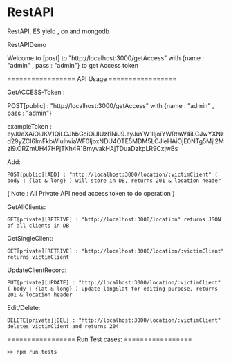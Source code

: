 # RestAPI
RestAPI, ES yield , co and mongodb


RestAPIDemo

Welcome to [post] to "http://localhost:3000/getAccess" with {name : "admin" , pass : "admin"} to get Access token

================= API Usage =================

GetACCESS-Token :

POST[public] : "http://localhost:3000/getAccess" with {name : "admin" , pass : "admin"}

exampleToken : eyJ0eXAiOiJKV1QiLCJhbGciOiJIUzI1NiJ9.eyJuYW1lIjoiYWRtaW4iLCJwYXNzd29yZCI6ImFkbWluIiwiaWF0IjoxNDU4OTE5MDM5LCJleHAiOjE0NTg5MjI2Mzl9.ORZmUH47HPjTKh4R1BmyvakHAjTDuaDzkpLR9CxjwBs

Add:

```
POST[public][ADD] : "http://localhost:3000/location/:victimClient" ( body : {lat & long} ) will store in DB, returns 201 & location header
```

( Note : All Private API need access token to do operation )

GetAllClients:
```
GET[private][RETRIVE] : "http://localhost:3000/location" returns JSON of all clients in DB
```
GetSingleClient:
```
GET[private][RETRIVE] : "http://localhost:3000/location/:victimClient" returns victimClient
```
UpdateClientRecord:
```
PUT[private][UPDATE] : "http://localhost:3000/location/:victimClient" ( body : {lat & long} ) update long&lat for editing purpose, returns 201 & location header
```
Edit/Delete:
```
DELETE[private][DEL] : "http://localhost:3000/location/:victimClient" deletes victimClient and returns 204
```
================= Run Test cases: =================
```
>> npm run tests
```
